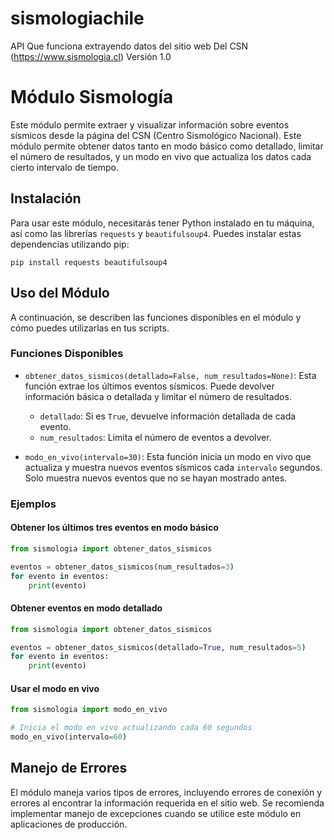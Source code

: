 # sismologiachile
API Que funciona extrayendo datos del sitio web Del CSN (https://www.sismologia.cl) Versión 1.0
# Módulo Sismología

Este módulo permite extraer y visualizar información sobre eventos sísmicos desde la página del CSN (Centro Sismológico Nacional). Este módulo permite obtener datos tanto en modo básico como detallado, limitar el número de resultados, y un modo en vivo que actualiza los datos cada cierto intervalo de tiempo.

## Instalación

Para usar este módulo, necesitarás tener Python instalado en tu máquina, así como las librerías `requests` y `beautifulsoup4`. Puedes instalar estas dependencias utilizando pip:

```
pip install requests beautifulsoup4
```

## Uso del Módulo

A continuación, se describen las funciones disponibles en el módulo y cómo puedes utilizarlas en tus scripts.

### Funciones Disponibles

- `obtener_datos_sismicos(detallado=False, num_resultados=None)`: Esta función extrae los últimos eventos sísmicos. Puede devolver información básica o detallada y limitar el número de resultados.
  
  - `detallado`: Si es `True`, devuelve información detallada de cada evento.
  - `num_resultados`: Limita el número de eventos a devolver.

- `modo_en_vivo(intervalo=30)`: Esta función inicia un modo en vivo que actualiza y muestra nuevos eventos sísmicos cada `intervalo` segundos. Solo muestra nuevos eventos que no se hayan mostrado antes.

### Ejemplos

#### Obtener los últimos tres eventos en modo básico

```python
from sismologia import obtener_datos_sismicos

eventos = obtener_datos_sismicos(num_resultados=3)
for evento in eventos:
    print(evento)
```

#### Obtener eventos en modo detallado

```python
from sismologia import obtener_datos_sismicos

eventos = obtener_datos_sismicos(detallado=True, num_resultados=5)
for evento in eventos:
    print(evento)
```

#### Usar el modo en vivo

```python
from sismologia import modo_en_vivo

# Inicia el modo en vivo actualizando cada 60 segundos
modo_en_vivo(intervalo=60)
```

## Manejo de Errores

El módulo maneja varios tipos de errores, incluyendo errores de conexión y errores al encontrar la información requerida en el sitio web. Se recomienda implementar manejo de excepciones cuando se utilice este módulo en aplicaciones de producción.
